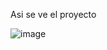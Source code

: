 Asi se ve el proyecto

![image](https://github.com/user-attachments/assets/bd7e9301-a4d9-43f9-9020-e81d67889d4e)

